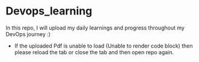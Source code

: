 # Devops_learning
In this repo, I will upload my daily learnings and progress throughout my DevOps journey :)

* If the uploaded Pdf is unable to load (Unable to render code block) then please reload the tab or close the tab and then open repo again.


